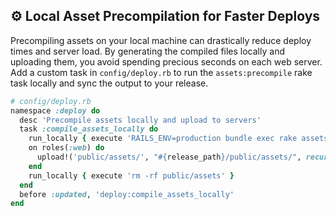## ⚙️ Local Asset Precompilation for Faster Deploys

Precompiling assets on your local machine can drastically reduce deploy times and server load. By generating the compiled files locally and uploading them, you avoid spending precious seconds on each web server. Add a custom task in `config/deploy.rb` to run the `assets:precompile` rake task locally and sync the output to your release.

```ruby
# config/deploy.rb
namespace :deploy do
  desc 'Precompile assets locally and upload to servers'
  task :compile_assets_locally do
    run_locally { execute 'RAILS_ENV=production bundle exec rake assets:precompile' }
    on roles(:web) do
      upload!('public/assets/', "#{release_path}/public/assets/", recursive: true)
    end
    run_locally { execute 'rm -rf public/assets' }
  end
  before :updated, 'deploy:compile_assets_locally'
end
```